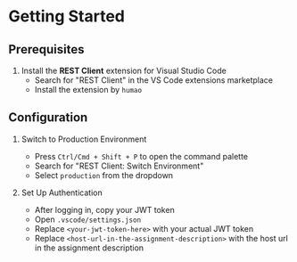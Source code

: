 # Getting Started

## Prerequisites

1. Install the **REST Client** extension for Visual Studio Code
   - Search for "REST Client" in the VS Code extensions marketplace
   - Install the extension by `humao`

## Configuration

1. Switch to Production Environment
   - Press `Ctrl/Cmd + Shift + P` to open the command palette
   - Search for "REST Client: Switch Environment"
   - Select `production` from the dropdown

2. Set Up Authentication
   - After logging in, copy your JWT token
   - Open `.vscode/settings.json`
   - Replace `<your-jwt-token-here>` with your actual JWT token
   - Replace `<host-url-in-the-assignment-description>` with the host url in the assignment description



